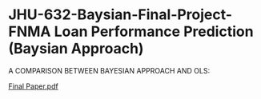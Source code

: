 # JHU-632-Baysian-Final-Project-FNMA Loan Performance Prediction (Baysian Approach)

A COMPARISON BETWEEN BAYESIAN APPROACH AND OLS:

[Final Paper.pdf](https://github.com/jlin157/JHU-632-Baysian-Final-Project/files/7824562/Final.Paper.pdf)
